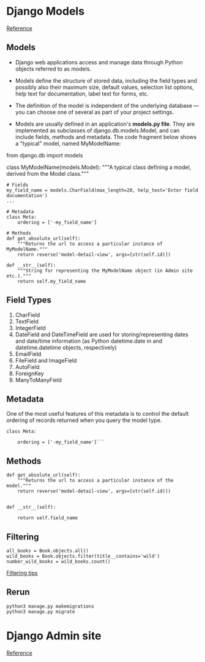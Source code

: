 # Django Models

[Reference](https://developer.mozilla.org/en-US/docs/Learn/Server-side/Django/Models)

## Models

- Django web applications access and manage data through Python objects referred to as models.

- Models define the structure of stored data, including the field types and possibly also their maximum size, default values, selection list options, help text for documentation, label text for forms, etc.

- The definition of the model is independent of the underlying database — you can choose one of several as part of your project settings.

- Models are usually defined in an application's **models.py file**. They are implemented as subclasses of django.db.models.Model, and can include fields, methods and metadata. The code fragment below shows a "typical" model, named MyModelName:



from django.db import models

class MyModelName(models.Model):
    """A typical class defining a model, derived from the Model class."""

    # Fields
    my_field_name = models.CharField(max_length=20, help_text='Enter field documentation')
    ...

    # Metadata
    class Meta: 
        ordering = ['-my_field_name']

    # Methods
    def get_absolute_url(self):
        """Returns the url to access a particular instance of MyModelName."""
        return reverse('model-detail-view', args=[str(self.id)])
    
    def __str__(self):
        """String for representing the MyModelName object (in Admin site etc.)."""
        return self.my_field_name


## Field Types

1. CharField
2. TextField
3. IntegerField
4. DateField and DateTimeField are used for storing/representing dates and date/time information (as Python datetime.date in and datetime.datetime objects, respectively)
5. EmailField
6. FileField and ImageField
7. AutoField
8. ForeignKey
9. ManyToManyField

## Metadata

One of the most useful features of this metadata is to control the default ordering of records returned when you query the model type.



    class Meta:

        ordering = ['-my_field_name']```


## Methods

    def get_absolute_url(self):
        """Returns the url to access a particular instance of the model."""
        return reverse('model-detail-view', args=[str(self.id)])


    def __str__(self):

        return self.field_name

## Filtering

    all_books = Book.objects.all()
    wild_books = Book.objects.filter(title__contains='wild')
    number_wild_books = wild_books.count()


[Filtering tips](https://docs.djangoproject.com/en/2.1/ref/models/querysets/#field-lookups)

## Rerun

    python3 manage.py makemigrations
    python3 manage.py migrate

# Django Admin site

[Reference](https://developer.mozilla.org/en-US/docs/Learn/Server-side/Django/Admin_site)
